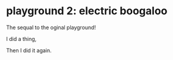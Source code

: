 # playground 2: electric boogaloo
 The sequal to the oginal playground!

I did a thing,

Then I did it again.